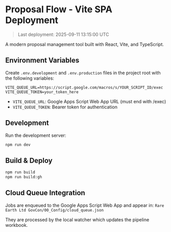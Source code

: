 # Proposal Flow - Vite SPA Deployment

> Last deployment: 2025-09-11 13:15:00 UTC

A modern proposal management tool built with React, Vite, and TypeScript.

## Environment Variables

Create `.env.development` and `.env.production` files in the project root with the following variables:

```
VITE_QUEUE_URL=https://script.google.com/macros/s/YOUR_SCRIPT_ID/exec
VITE_QUEUE_TOKEN=your_token_here
```

- `VITE_QUEUE_URL`: Google Apps Script Web App URL (must end with /exec)
- `VITE_QUEUE_TOKEN`: Bearer token for authentication

## Development

Run the development server:
```bash
npm run dev
```

## Build & Deploy

```bash
npm run build
npm run build:gh
```

## Cloud Queue Integration

Jobs are enqueued to the Google Apps Script Web App and appear in:
`Rare Earth Ltd GovCon/00_Config/cloud_queue.json`

They are processed by the local watcher which updates the pipeline workbook.
